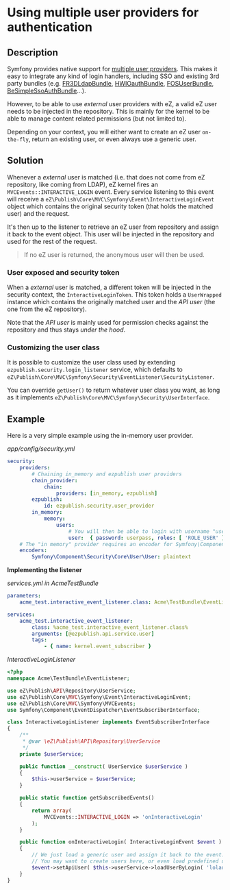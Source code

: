 # Using multiple user providers for authentication

## Description

Symfony provides native support for [multiple user providers](http://symfony.com/doc/2.3/book/security.html#using-multiple-user-providers).
This makes it easy to integrate any kind of login handlers, including SSO and existing 3rd party bundles
(e.g. [FR3DLdapBundle](https://github.com/Maks3w/FR3DLdapBundle), [HWIOauthBundle](https://github.com/hwi/HWIOAuthBundle),
[FOSUserBundle](https://github.com/FriendsOfSymfony/FOSUserBundle), [BeSimpleSsoAuthBundle](http://github.com/BeSimple/BeSimpleSsoAuthBundle)...).

However, to be able to use *external* user providers with eZ, a valid eZ user needs to be injected in the repository.
This is mainly for the kernel to be able to manage content related permissions (but not limited to).

Depending on your context, you will either want to create an eZ user `on-the-fly`, return an existing user, or even
always use a generic user.

## Solution

Whenever a *external* user is matched (i.e. that does not come from eZ repository, like coming from LDAP),
eZ kernel fires an `MVCEvents::INTERACTIVE_LOGIN` event. Every service listening to this event will receive a
`eZ\Publish\Core\MVC\Symfony\Event\InteractiveLoginEvent` object which contains the original security token (that
holds the matched user) and the request.

It's then up to the listener to retrieve an eZ user from repository and assign it back to the event object.
This user will be injected in the repository and used for the rest of the request.

> If no eZ user is returned, the anonymous user will then be used.

### User exposed and security token
When a *external* user is matched, a different token will be injected in the security context, the `InteractiveLoginToken`.
This token holds a `UserWrapped` instance which contains the originally matched user and the *API user* (the one
from the eZ repository).

Note that the *API user* is mainly used for permission checks against the repository and thus stays *under the hood*.

### Customizing the user class
It is possible to customize the user class used by extending `ezpublish.security.login_listener` service,
which defaults to `eZ\Publish\Core\MVC\Symfony\Security\EventListener\SecurityListener`.

You can override `getUser()` to return whatever user class you want, as long as it implements
`eZ\Publish\Core\MVC\Symfony\Security\UserInterface`.


## Example

Here is a very simple example using the in-memory user provider.

*app/config/security.yml*
```yaml
security:
    providers:
        # Chaining in_memory and ezpublish user providers
        chain_provider:
            chain:
                providers: [in_memory, ezpublish]
        ezpublish:
            id: ezpublish.security.user_provider
        in_memory:
            memory:
                users:
                    # You will then be able to login with username "user" and password "userpass"
                    user:  { password: userpass, roles: [ 'ROLE_USER' ] }
    # The "in memory" provider requires an encoder for Symfony\Component\Security\Core\User\User
    encoders:
        Symfony\Component\Security\Core\User\User: plaintext
```

**Implementing the listener**

*services.yml in AcmeTestBundle*
```yaml
parameters:
    acme_test.interactive_event_listener.class: Acme\TestBundle\EventListener\InteractiveLoginListener

services:
    acme_test.interactive_event_listener:
        class: %acme_test.interactive_event_listener.class%
        arguments: [@ezpublish.api.service.user]
        tags:
            - { name: kernel.event_subscriber }
```

*InteractiveLoginListener*
```php
<?php
namespace Acme\TestBundle\EventListener;

use eZ\Publish\API\Repository\UserService;
use eZ\Publish\Core\MVC\Symfony\Event\InteractiveLoginEvent;
use eZ\Publish\Core\MVC\Symfony\MVCEvents;
use Symfony\Component\EventDispatcher\EventSubscriberInterface;

class InteractiveLoginListener implements EventSubscriberInterface
{
    /**
     * @var \eZ\Publish\API\Repository\UserService
     */
    private $userService;

    public function __construct( UserService $userService )
    {
        $this->userService = $userService;
    }

    public static function getSubscribedEvents()
    {
        return array(
            MVCEvents::INTERACTIVE_LOGIN => 'onInteractiveLogin'
        );
    }

    public function onInteractiveLogin( InteractiveLoginEvent $event )
    {
        // We just load a generic user and assign it back to the event.
        // You may want to create users here, or even load predefined users depending on your own rules.
        $event->setApiUser( $this->userService->loadUserByLogin( 'lolautruche' ) );
    }
}
```
